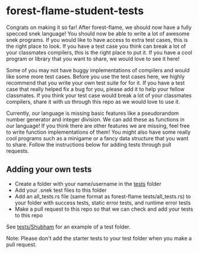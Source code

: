 # forest-flame-student-tests

Congrats on making it so far! After forest-flame, we should now have a fully specced snek language! You should now be able to write a lot of awesome snek programs. If you would like to have access to extra test cases, this is the right place to look. If you have a test case you think can break a lot of your classmates compilers, this is the right place to put it. If you have a cool program or library that you want to share, we would love to see it here!

Some of you may not have buggy implementations of compilers and would like some more test cases. Before you use the test cases here, we highly recommend that you write your own test suite for for it. If you have a test case that really helped fix a bug for you, please add it to help your fellow classmates. If you think your test case would break a lot of your classmates compilers, share it with us through this repo as we would love to use it.

Currently, our language is missing basic features like a pseudorandom number generator and integer division. We can add these as functions in our language! If you think there are other features we are missing, feel free to write function implementations of them! You might also have some really cool programs such as a minigame or a fancy data structure that you want to share. Follow the instructions below for adding tests through pull requests.

## Adding your own tests

 - Create a folder with your name/username in the [tests](./tests) folder
 - Add your .snek test files to this folder
 - Add an all_tests.rs file (same format as forest-flame tests/all_tests.rs) to your folder with success tests, static error tests, and runtime error tests
 - Make a pull request to this repo so that we can check and add your tests to this repo

See [tests/Shubham](./tests/Shubham) for an example of a test folder.

Note: Please don't add the starter tests to your test folder when you make a pull request.
